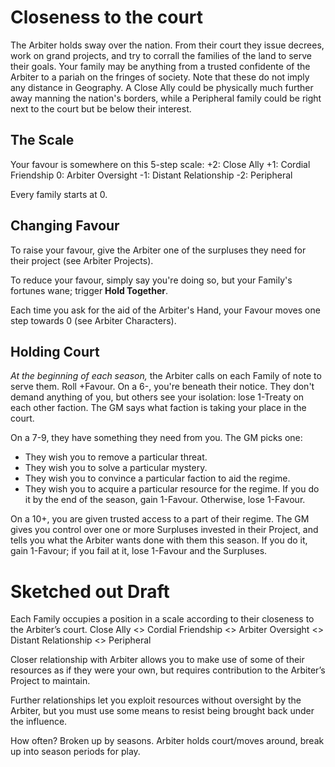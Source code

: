 # Closeness to the court
The Arbiter holds sway over the nation. From their court they issue decrees, work on grand projects, and try to corrall the families of the land to serve their goals.
Your family may be anything from a trusted confidente of the Arbiter to a pariah on the fringes of society. Note that these do not imply any distance in Geography. A Close Ally could be physically much further away manning the nation's borders, while a Peripheral family could be right next to the court but be below their interest.

## The Scale
Your favour is somewhere on this 5-step scale:
+2: Close Ally
+1: Cordial Friendship
0: Arbiter Oversight
-1: Distant Relationship
-2: Peripheral

Every family starts at 0.

## Changing Favour
To raise your favour, give the Arbiter one of the surpluses they need for their project (see Arbiter Projects).

To reduce your favour, simply say you're doing so, but your Family's fortunes wane; trigger **Hold Together**.

Each time you ask for the aid of the Arbiter's Hand, your Favour moves one step towards 0 (see Arbiter Characters).

## Holding Court
*At the beginning of each season,* the Arbiter calls on each Family of note to serve them. Roll +Favour.
On a 6-, you're beneath their notice. They don't demand anything of you, but others see your isolation: lose 1-Treaty on each other faction. The GM says what faction is taking your place in the court.

On a 7-9, they have something they need from you. The GM picks one:
* They wish you to remove a particular threat.
* They wish you to solve a particular mystery.
* They wish you to convince a particular faction to aid the regime.
* They wish you to acquire a particular resource for the regime.
If you do it by the end of the season, gain 1-Favour. Otherwise, lose 1-Favour.

On a 10+, you are given trusted access to a part of their regime. The GM gives you control over one or more Surpluses invested in their Project, and tells you what the Arbiter wants done with them this season. If you do it, gain 1-Favour; if you fail at it, lose 1-Favour and the Surpluses.

# Sketched out Draft
Each Family occupies a position in a scale according to their closeness to the Arbiter’s court.
Close Ally \<\> Cordial Friendship \<\> Arbiter Oversight \<\> Distant Relationship \<\> Peripheral



Closer relationship with Arbiter allows you to make use of some of their resources as if they were your own, but requires contribution to the Arbiter’s Project to maintain.

Further relationships let you exploit resources without oversight by the Arbiter, but you must use some means to resist being brought back under the influence.

How often? Broken up by seasons. Arbiter holds court/moves around, break up into season periods for play. 

